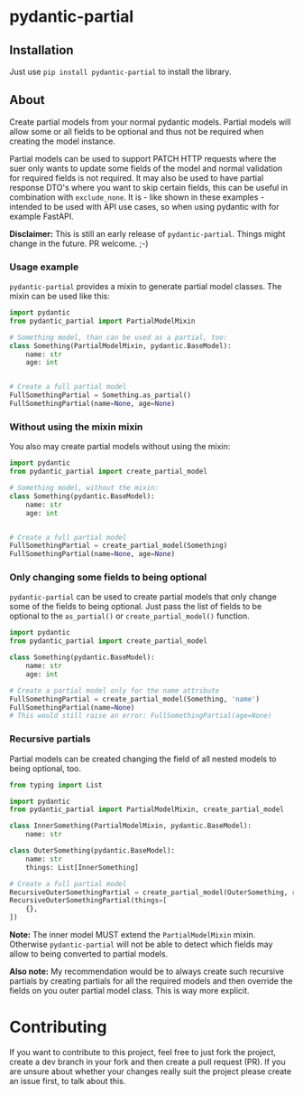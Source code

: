 # pydantic-partial

## Installation

Just use `pip install pydantic-partial` to install the library.

## About

Create partial models from your normal pydantic models. Partial models will allow
some or all fields to be optional and thus not be required when creating the model
instance.

Partial models can be used to support PATCH HTTP requests where the suer only wants
to update some fields of the model and normal validation for required fields is not
required. It may also be used to have partial response DTO's where you want to skip
certain fields, this can be useful in combination with `exclude_none`. It is - like
shown in these examples - intended to be used with API use cases, so when using
pydantic with for example FastAPI.

**Disclaimer:** This is still an early release of `pydantic-partial`. Things might
change in the future. PR welcome. ;-)

### Usage example

`pydantic-partial` provides a mixin to generate partial model classes. The mixin can
be used like this:

```python
import pydantic
from pydantic_partial import PartialModelMixin

# Something model, than can be used as a partial, too:
class Something(PartialModelMixin, pydantic.BaseModel):
    name: str
    age: int


# Create a full partial model
FullSomethingPartial = Something.as_partial()
FullSomethingPartial(name=None, age=None)
```

### Without using the mixin mixin

You also may create partial models without using the mixin:

```python
import pydantic
from pydantic_partial import create_partial_model

# Something model, without the mixin:
class Something(pydantic.BaseModel):
    name: str
    age: int


# Create a full partial model
FullSomethingPartial = create_partial_model(Something)
FullSomethingPartial(name=None, age=None)
```

### Only changing some fields to being optional

`pydantic-partial` can be used to create partial models that only change some
of the fields to being optional. Just pass the list of fields to be optional to
the `as_partial()` or `create_partial_model()` function.

```python
import pydantic
from pydantic_partial import create_partial_model

class Something(pydantic.BaseModel):
    name: str
    age: int

# Create a partial model only for the name attribute
FullSomethingPartial = create_partial_model(Something, 'name')
FullSomethingPartial(name=None)
# This would still raise an error: FullSomethingPartial(age=None)
```

### Recursive partials

Partial models can be created changing the field of all nested models to being
optional, too.

```python
from typing import List

import pydantic
from pydantic_partial import PartialModelMixin, create_partial_model

class InnerSomething(PartialModelMixin, pydantic.BaseModel):
    name: str

class OuterSomething(pydantic.BaseModel):
    name: str
    things: List[InnerSomething]

# Create a full partial model
RecursiveOuterSomethingPartial = create_partial_model(OuterSomething, recursive=True)
RecursiveOuterSomethingPartial(things=[
    {},
])
```

**Note:** The inner model MUST extend the `PartialModelMixin` mixin. Otherwise
`pydantic-partial` will not be able to detect which fields may allow to being
converted to partial models.

**Also note:** My recommendation would be to always create such recursive
partials by creating partials for all the required models and then override
the fields on you outer partial model class. This is way more explicit.

# Contributing

If you want to contribute to this project, feel free to just fork the project,
create a dev branch in your fork and then create a pull request (PR). If you
are unsure about whether your changes really suit the project please create an
issue first, to talk about this.
